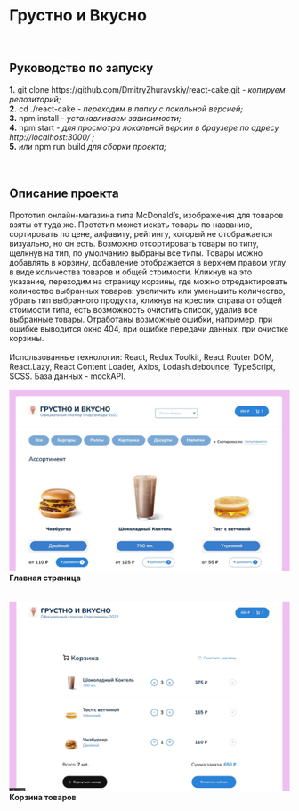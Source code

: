 <h1><b>Грустно и Вкусно</b></h1>
<br />
<h2><b>Руководство по запуску</b></h2>
<b>1.</b> git clone https://github.com/DmitryZhuravskiy/react-cake.git <i> - копируем репозиторий;</i><br />
<b>2.</b> cd ./react-cake <i>- переходим в папку с локальной версией;</i><br />
<b>3.</b> npm install <i>- устанавливаем зависимости;</i><br />
<b>4.</b> npm start <i>- для просмотра локальной версии в браузере по адресу http://localhost:3000/ ;</i><br />
<b>5.</b> <i>или</i> npm run build <i> для сборки проекта;</i><br />
<br /><br />
<h2><b>Описание проекта</b></h2>
Прототип онлайн-магазина типа McDonald’s, изображения для товаров взяты от туда же. Прототип может искать товары по названию, сортировать по цене, алфавиту, рейтингу, который не отображается визуально, но он есть. Возможно отсортировать товары по типу, щелкнув на тип, по умолчанию выбраны все типы. Товары можно добавлять в корзину, добавление отображается в верхнем правом углу в виде количества товаров и общей стоимости. Кликнув на это указание, переходим на страницу корзины, где можно отредактировать количество выбранных товаров: увеличить или уменьшить количество, убрать тип выбранного продукта, кликнув на крестик справа от общей стоимости типа, есть возможность очистить список, удалив все выбранные товары. Отработаны возможные ошибки, например, при ошибке выводится окно 404, при ошибке передачи данных, при очистке корзины.
<br></br>
Использованные технологии: React, Redux Toolkit, React Router DOM, React.Lazy, React Content Loader, Axios, Lodash.debounce,  TypeScript, SCSS. База данных - mockAPI.
<br /><br />
<img src="https://github.com/DmitryZhuravskiy/react-cake/raw/pictures/images/main.jpg "/>
<b>Главная страница</b>
<br /><br /><br />

<img src="https://github.com/DmitryZhuravskiy/react-cake/raw/pictures/images/cart.jpg "/>
<b>Корзина товаров</b>
<br />
